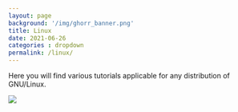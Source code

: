 ```yaml
---
layout: page
background: '/img/ghorr_banner.png'
title: Linux
date: 2021-06-26
categories : dropdown
permalink: /linux/
---
```


Here you will find various tutorials applicable for any distribution of GNU/Linux.

![](../img/linux/Tux-G2-273x300.png)
